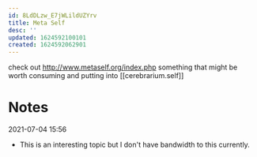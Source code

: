 ```yaml
---
id: 8LdDLzw_E7jWLildUZYrv
title: Meta Self
desc: ''
updated: 1624592100101
created: 1624592062901
---
```


check out http://www.metaself.org/index.php
something that might be worth consuming and putting into [[cerebrarium.self]]

# Notes
2021-07-04 15:56
- This is an interesting topic but I don't have bandwidth to this currently.
